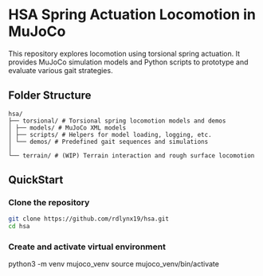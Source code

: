 # HSA Spring Actuation Locomotion in MuJoCo

This repository explores locomotion using torsional spring actuation. It provides MuJoCo simulation models and Python scripts to prototype and evaluate various gait strategies.

## Folder Structure
```
hsa/
├── torsional/ # Torsional spring locomotion models and demos
│ ├── models/ # MuJoCo XML models
│ ├── scripts/ # Helpers for model loading, logging, etc.
│ └── demos/ # Predefined gait sequences and simulations
│
└── terrain/ # (WIP) Terrain interaction and rough surface locomotion
```

## QuickStart

### Clone the repository
```bash
git clone https://github.com/rdlynx19/hsa.git
cd hsa
```

### Create and activate virtual environment
python3 -m venv mujoco_venv
source mujoco_venv/bin/activate
